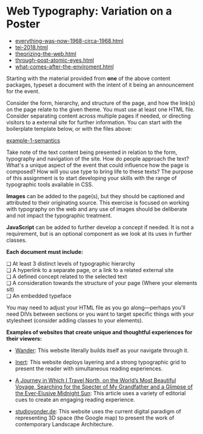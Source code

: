 # Web Typography: Variation on a Poster

- [everything-was-now-1968-circa-1968.html](./content/everything-was-now-1968-circa-1968.html)
- [tei-2018.html](./content/tei-2018.html)
- [theorizing-the-web.html](./content/theorizing-the-web.html)
- [through-post-atomic-eyes.html](./content/through-post-atomic-eyes.html)
- [what-comes-after-the-enviroment.html](./content/what-comes-after-the-environment.html)

Starting with the material provided from **one** of the above content packages, typeset a document with the intent of it being an announcement for the event.

Consider the form, hierarchy, and structure of the page, and how the link(s) on the page relate to the given theme. You must use at least one HTML file. Consider separating content across multiple pages if needed, or directing visitors to a external site for further information. You can start with the boilerplate template below, or with the files above:

[example-1-semantics](../examples/example-1-semantics)

Take note of the text content being presented in relation to the form, typography and navigation of the site. How do people approach the text? What's a unique aspect of the event that could influence how the page is composed? How will you use type to bring life to these texts? The purpose of this assignment is to start developing your skills with the range of typographic tools available in CSS.

**Images** can be added to the page(s), but they should be captioned and attributed to their originating source. This exercise is focused on working with typography on the web and any use of images should be deliberate and not impact the typographic treatment.

**JavaScript** can be added to further develop a concept if needed. It is not a requirement, but is an optional component as we look at its uses in further classes.

**Each document must include:**

❑ At least 3 distinct levels of typographic hierarchy  
❑ A hyperlink to a separate page, or a link to a related external site  
❑ A defined concept related to the selected text  
❑ A consideration towards the structure of your page (Where your elements sit)  
❑ An embedded typeface

You may need to adjust your HTML file as you go along—perhaps you'll need DIVs between sections or you want to target specific things with your stylesheet (consider adding classes to your elements).

**Examples of websites that create unique and thoughtful experiences for their viewers:**

- [Wander](http://go-wander.org/): This website literally builds itself as your navigate through it.

- [Inert](http://inert.co/): This website deploys layering and a strong typographic grid to present the reader with simultaneous reading experiences.

- [A Journey in Which I Travel North, on the World’s Most Beautiful Voyage, Searching for the Specter of My Grandfather and a Glimpse of the Ever-Elusive Midnight Sun](https://www.nytimes.com/interactive/2014/09/19/travel/reif-larsen-norway.html): This article uses a variety of editorial cues to create an engaging reading experience.

- [studioyonder.de](https://studioyonder.de/): This website uses the current digital paradigm of representing 3D space (the Google map) to present the work of contemporary Landscape Architecture.
